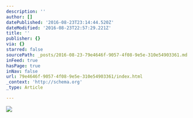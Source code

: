 ```yaml
---
description: ''
author: []
datePublished: '2016-08-23T23:14:44.520Z'
dateModified: '2016-08-23T22:57:29.221Z'
title: ''
publisher: {}
via: {}
starred: false
sourcePath: _posts/2016-08-23-79e4646f-9057-4f08-9e5e-310e54903361.md
inFeed: true
hasPage: true
inNav: false
url: 79e4646f-9057-4f08-9e5e-310e54903361/index.html
_context: 'http://schema.org'
_type: Article

---
```

![](https://the-grid-user-content.s3-us-west-2.amazonaws.com/8a48b12c-1117-4b58-bce0-54ee49187bb1.jpg)